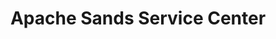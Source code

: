 ---
title: "Apache Sands Service Center"
url: /mesa/apache-sands-service-center/
shop: Autowerkstatt
---